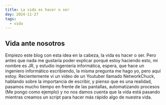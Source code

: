 ```yaml
---
title: La vida es hacer o ser
day: 2024-11-27
tags:
  - vida
---
```

## Vida ante nosotros

Empiezo este blog con esta idea en la cabeza, la vida es hacer o ser. Pero antes que nada me gustaría poder explicar porqué estoy haciendo esto, mi nombre es JR, y estudio ingeniería informática, espera, que hace un ingeniero informático escribiendo, la misma pregunta me hago yo, pero aquí estoy.
Recientemente vi un video de un Youtuber llamado NetworkChuck, hablando sobre la importancia de escribir, y pienso que es una realidad, pasamos mucho tiempo en frente de las pantallas, automatizando procesos (Me pongo como ejemplo) y no nos damos cuenta que la vida está pasando mientras creamos un script para hacer más rápido algo de nuestra vida.
